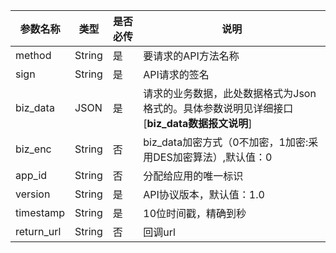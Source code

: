 | **参数名称** | **类型** | **是否必传** | **说明** |
| --- | --- | --- | --- |
| method | String | 是 | 要请求的API方法名称 |
| sign | String | 是 | API请求的签名 |
| biz\_data | JSON | 是 | 请求的业务数据，此处数据格式为Json格式的。具体参数说明见详细接口\[**biz\_data数据报文说明**\] |
| biz\_enc | String | 否 | biz\_data加密方式（0不加密，1加密:采用DES加密算法）,默认值：0 |
| app\_id | String | 否 | 分配给应用的唯一标识 |
| version | String | 是 | API协议版本，默认值：1.0 |
| timestamp | String | 是 | 10位时间戳，精确到秒 |
| return\_url | String | 否 | 回调url |

